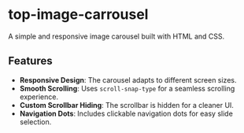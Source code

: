 # top-image-carrousel
A simple and responsive image carousel built with HTML and CSS.

## Features

- **Responsive Design**: The carousel adapts to different screen sizes.
- **Smooth Scrolling**: Uses `scroll-snap-type` for a seamless scrolling experience.
- **Custom Scrollbar Hiding**: The scrollbar is hidden for a cleaner UI.
- **Navigation Dots**: Includes clickable navigation dots for easy slide selection.